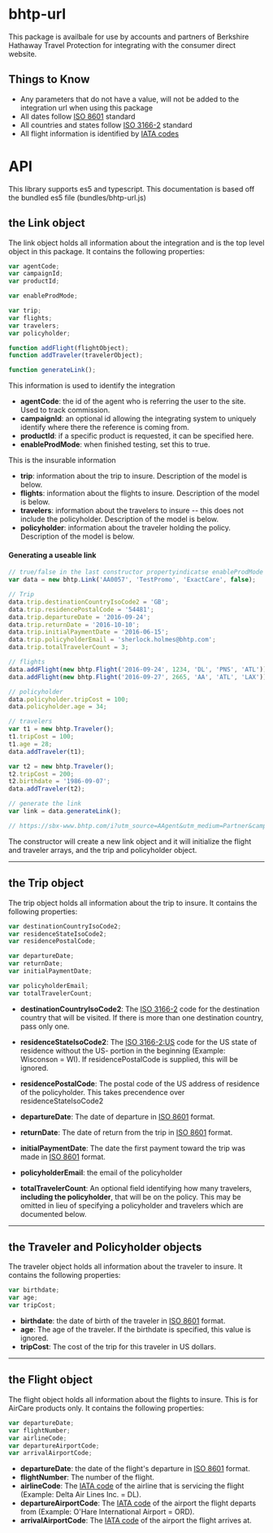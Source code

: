 # bhtp-url

This package is availbale for use by accounts and partners of Berkshire Hathaway Travel Protection for integrating with the consumer direct website.

## Things to Know
- Any parameters that do not have a value, will not be added to the integration url when using this package
- All dates follow [ISO 8601](https://en.wikipedia.org/wiki/ISO_8601#Dates) standard
- All countries and states follow [ISO 3166-2](https://en.wikipedia.org/wiki/ISO_3166-1_alpha-2) standard
- All flight information is identified by [IATA codes](https://en.wikipedia.org/wiki/International_Air_Transport_Association)

# API

This library supports es5 and typescript. This documentation is based off the bundled es5 file (bundles/bhtp-url.js)

## the **Link** object
The link object holds all information about the integration and is the top level object in this package. It contains the following properties:

```javascript
var agentCode;
var campaignId;
var productId;

var enableProdMode;

var trip;
var flights;
var travelers;
var policyholder;

function addFlight(flightObject);
function addTraveler(travelerObject);

function generateLink();
```

This information is used to identify the integration

- **agentCode**: the id of the agent who is referring the user to the site. Used to track commission.
- **campaignId**: an optional id allowing the integrating system to uniquely identify where there the reference is coming from.
- **productId**: if a specific product is requested, it can be specified here.
- **enableProdMode**: when finished testing, set this to true.

This is the insurable information

- **trip**: information about the trip to insure. Description of the model is below.
- **flights**: information about the flights to insure. Description of the model is below.
- **travelers**: information about the travelers to insure -- this does not include the policyholder. Description of the model is below.
- **policyholder**: information about the traveler holding the policy. Description of the model is below.

#### Generating a useable link

```javascript
// true/false in the last constructor propertyindicatse enableProdMode
var data = new bhtp.Link('AA0057', 'TestPromo', 'ExactCare', false);

// Trip
data.trip.destinationCountryIsoCode2 = 'GB';
data.trip.residencePostalCode = '54481';
data.trip.departureDate = '2016-09-24';
data.trip.returnDate = '2016-10-10';
data.trip.initialPaymentDate = '2016-06-15';
data.trip.policyholderEmail = 'sherlock.holmes@bhtp.com';
data.trip.totalTravelerCount = 3;

// flights
data.addFlight(new bhtp.Flight('2016-09-24', 1234, 'DL', 'PNS', 'ATL'));
data.addFlight(new bhtp.Flight('2016-09-27', 2665, 'AA', 'ATL', 'LAX'));

// policyholder
data.policyholder.tripCost = 100;
data.policyholder.age = 34;

// travelers
var t1 = new bhtp.Traveler();
t1.tripCost = 100;
t1.age = 28;
data.addTraveler(t1);

var t2 = new bhtp.Traveler();
t2.tripCost = 200;
t2.birthdate = '1986-09-07';
data.addTraveler(t2);

// generate the link
var link = data.generateLink();

// https://sbx-www.bhtp.com/i?utm_source=AAgent&utm_medium=Partner&campaign=TestPromo&package=ExactCare&dc=GB&rs=54481&dd=2016-09-24&rd=2016-10-10&pd=2016-06-15&e=sherlock.holmes@bhtp.com&tt=3&f=d:2016-09-24;n:1234;ac:DL;da:PNS;aa:ATL&f=d:2016-09-27;n:2665;ac:AA;da:ATL;aa:LAX&ph=a:34;tc:100&t=a:28;tc:100&t=db:1986-09-07;tc:200
```

The constructor will create a new link object and it will initialize the flight and traveler arrays, and the trip and policyholder object.

---

## the **Trip** object
The trip object holds all information about the trip to insure. It contains the following properties:

```javascript
var destinationCountryIsoCode2;
var residenceStateIsoCode2;
var residencePostalCode;

var departureDate;
var returnDate;
var initialPaymentDate;

var policyholderEmail;
var totalTravelerCount;
```

- **destinationCountryIsoCode2**: The [ISO 3166-2](https://en.wikipedia.org/wiki/ISO_3166-1_alpha-2) code for the destination country that will be visited. If there is more than one destination country, pass only one.
- **residenceStateIsoCode2**: The [ISO 3166-2:US](https://en.wikipedia.org/wiki/ISO_3166-2:US) code for the US state of residence without the US- portion in the beginning (Example: Wisconson = WI). If residencePostalCode is supplied, this will be ignored.
- **residencePostalCode**: The postal code of the US address of residence of the policyholder. This takes precendence over residenceStateIsoCode2

- **departureDate**: The date of departure in [ISO 8601](https://en.wikipedia.org/wiki/ISO_8601#Dates) format.
- **returnDate**: The date of return from the trip in [ISO 8601](https://en.wikipedia.org/wiki/ISO_8601#Dates) format.
- **initialPaymentDate**: The date the first payment toward the trip was made in [ISO 8601](https://en.wikipedia.org/wiki/ISO_8601#Dates) format.


- **policyholderEmail**: the email of the policyholder
- **totalTravelerCount**: An optional field identifying how many travelers, **including the policyholder**, that will be on the policy. This may be omitted in lieu of specifying a policyholder and travelers which are documented below.

---

## the **Traveler** and **Policyholder** objects
The traveler object holds all information about the traveler to insure. It contains the following properties:

```javascript
var birthdate;
var age;
var tripCost;
```

- **birthdate**: the date of birth of the traveler in [ISO 8601](https://en.wikipedia.org/wiki/ISO_8601#Dates) format.
- **age**: The age of the traveler. If the birthdate is specified, this value is ignored.
- **tripCost**: The cost of the trip for this traveler in US dollars.

---

## the **Flight** object
The flight object holds all information about the flights to insure. This is for AirCare products only. It contains the following properties:

```javascript
var departureDate;
var flightNumber;
var airlineCode;
var departureAirportCode;
var arrivalAirportCode;
```

- **departureDate**: the date of the flight's departure in [ISO 8601](https://en.wikipedia.org/wiki/ISO_8601#Dates) format.
- **flightNumber**: The number of the flight.
- **airlineCode**: The [IATA code](http://www.iata.org/about/members/Pages/airline-list.aspx?All=true) of the airline that is servicing the flight (Example: Delta Air Lines Inc. = DL).
- **departureAirportCode**: The [IATA code](https://www.world-airport-codes.com/) of the airport the flight departs from (Example: O'Hare International Airport = ORD).
- **arrivalAirportCode**: The [IATA code](https://www.world-airport-codes.com/) of the airport the flight arrives at.